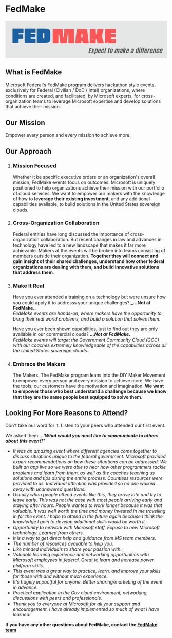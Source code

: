 # FedMake

![FedMake Logo](https://github.com/FedMake/.github/raw/main/profile/assets/logo.png)

## What is FedMake

Microsoft Federal's FedMake program delivers hackathon style events, exclusively for Federal (Civilian / DoD / Intel) organizations, where conditions are created, and facilitated, by Microsoft experts, for cross-organization teams to leverage Microsoft expertise and develop solutions that achieve their mission.

## Our Mission

Empower every person and every mission to achieve more.

<!--FedMake has 4 core principles that differentiate our events from others:-->
## Our Approach

1. ### Mission Focused

      Whether it be specific executive orders or an organization's overall mission, FedMake events focus on outcomes. Microsoft is uniquely positioned to help organizations achieve their mission with our portfolio of cloud services. We want to empower our makers with the knowledge of how to **leverage their existing investment**, and any additional capabilities available, to build solutions in the United States sovereign clouds.

2. ### Cross-Organization Collaboration

      Federal entities have long discussed the importance of cross-organization collaboration. But recent changes in law and advances in technology have led to a new landscape that makes it far more achievable. Makers at the events will be broken into teams consisting of members outside their organization. **Together they will connect and gain insight of their shared challenges, understand how other federal organizations are dealing with them, and build innovative solutions that address them**.

3. ### Make It Real

      Have you ever attended a training on a technology but were unsure how you could apply it to addresss your unique challenges?  **_...Not at FedMake.**_\
      _FedMake events are hands-on, where makers have the opportunity to bring their real world problems, and build a solution that solves them_.  

      Have you ever been shown capabilities, just to find out they are only available in our commercial clouds? **_...Not at FedMake._**\
      _FedMake events will target the Government Community Cloud (GCC) with our coaches extremely knowledgeable of the capabilities across all the United States sovereign clouds._

4. ### Embrace the Makers

      The Makers. The FedMake program leans into the DIY Maker Movement to empower every person and every mission to achieve more. We have the tools; our customers have the motivation and imagination. **We want to empower those who best understand a challenge because we know that they are the same people best equipped to solve them**.
## Looking For More Reasons to Attend?

Don't take our word for it.  Listen to your peers who attended our first event.

We asked them... **_'What would you most like to communicate to others about this event?'_**

- _It was an amazing event where different agencies come together to discuss situations unique to the federal government.  Microsoft provided expert recommendations on how these situations can be addressed.  We built an app live so we were able to hear how other programmers tackle problems and learn from them, as well as the coaches teaching us solutions and tips during the entire process.  Countless resources were provided to us.  Individual attention was provided so no one walked away with unanswered questions._
- _Usually when people attend events like this, they arrive late and try to leave early.  This was not the case with most people arriving early and staying after hours.  People wanted to work longer because it was that valuable.  It was well worth the time and money invested in me travelling in for the event.  I hope to attend in the future again because I think the knowledge I gain to develop additional skills would be worth it._
- _Opportunity to network with Microsoft staff. Expose to new Microsoft technology. Learned from others._
- _It is a way to get direct help and guidance from MS team members._
- _The number of resources available to help you._
- _Like minded individuals to share your passion with._
- _Valuable learning experience and networking opportunities with Microsoft employees in federal. Great to learn and increase power platform skills._
- _This event was a great way to practice, learn, and improve your skills for those with and without much experience._
- _It's hugely impactful for anyone. Better sharing/marketing of the event in advance._
- _Practical application in the Gov cloud environment, networking, discussions with peers and professionals._
- _Thank you to everyone at Microsoft for all your support and encouragement.  I have already implemented so much of what I have learned!_

**If you have any other questions about FedMake, contact the [FedMake team ](mailto://FedMake@microsoft.com)**
